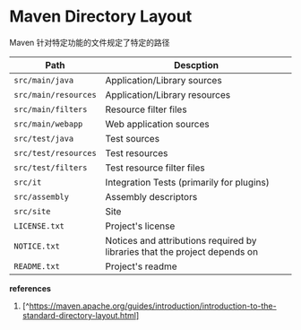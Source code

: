 # Maven Directory Layout

Maven 针对特定功能的文件规定了特定的路径

| Path                 | Descption                                                    |
| -------------------- | ------------------------------------------------------------ |
| `src/main/java`      | Application/Library sources                                  |
| `src/main/resources` | Application/Library resources                                |
| `src/main/filters`   | Resource filter files                                        |
| `src/main/webapp`    | Web application sources                                      |
| `src/test/java`      | Test sources                                                 |
| `src/test/resources` | Test resources                                               |
| `src/test/filters`   | Test resource filter files                                   |
| `src/it`             | Integration Tests (primarily for plugins)                    |
| `src/assembly`       | Assembly descriptors                                         |
| `src/site`           | Site                                                         |
| `LICENSE.txt`        | Project's license                                            |
| `NOTICE.txt`         | Notices and attributions required by libraries that the project depends on |
| `README.txt`         | Project's readme                                             |



**references**

1. [^https://maven.apache.org/guides/introduction/introduction-to-the-standard-directory-layout.html]